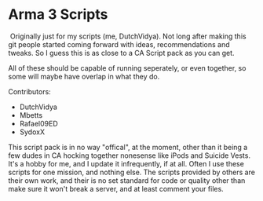 ﻿# Arma 3 Scripts 
﻿
﻿Originally just for my scripts (me, DutchVidya). Not long after making this git people started coming forward with ideas, recommendations and tweaks. So I guess this is as close to a CA Script pack as you can get.

All of these should be capable of running seperately, or even together, so some will maybe have overlap in what they do.

Contributors:

- DutchVidya
- Mbetts
- Rafael09ED
- SydoxX


This script pack is in no way "offical", at the moment, other than it being a few dudes in CA hocking together nonesense like iPods and Suicide Vests. It's a hobby for me, and I update it infrequently, if at all. Often I use these scripts for one mission, and nothing else. The scripts provided by others are their own work, and their is no set standard for code or quality other than make sure it won't break a server, and at least comment your files.
